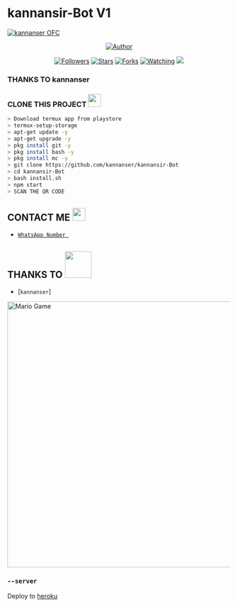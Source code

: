 # kannansir-Bot V1
<p align="center">

<a href="#"><img title="kannanser OFC" src="https://img.shields.io/badge/kannanser-green?colorA=%23ff0000&colorB=%23017e40&style=for-the-badge"></a>
</p>
<p align="center">
<a href="https://github.com/kannanser"><img title="Author" src="https://img.shields.io/badge/AUTHOR-AKSHAY-orange.svg?style=for-the-badge&logo=github"></a>
</p>
<p align="center">
<a href="https://github.com/kannanser/kannanser-Bot/followers"><img title="Followers" src="https://img.shields.io/github/followers/kannanser?color=blue&style=flat-square"></a>
<a href="https://github.com/kannanser/kannanser-Bot/stargazers/"><img title="Stars" src="https://img.shields.io/github/stars/kannanser/kannanser-Botcolor=red&style=flat-square"></a>
<a href="https://github.com/kannanser/kannanser-Bot/network/members"><img title="Forks" src="https://img.shields.io/github/forks/kannanser/kannanser-Bot?color=red&style=flat-square"></a>
<a href="https://github.com/kannanser/kannanser-Bot/watchers"><img title="Watching" src="https://img.shields.io/github/watchers/kannanser/kannanser-Bot?label=Watchers&color=blue&style=flat-square"></a>
<a href="https://hits.seeyoufarm.com"><img src="https://hits.seeyoufarm.com/api/count/incr/badge.svg?url=https%3A%2F%2Fgithub.com%2kannanser%2Fkannanser-Bot&count_bg=%2379C83D&title_bg=%23555555&icon=probot.svg&icon_color=%2300FF6D&title=hits&edge_flat=false"/></a>
</p>
</details>

### THANKS TO kannanser

### CLONE THIS PROJECT  <img src="https://github.com/kannanser/blob/master/Assets/hmm.gif" width="29px">
```bash
> Download termux app from playstore
> termux-setup-storage
> apt-get update -y
> apt-get upgrade -y
> pkg install git -y
> pkg install bash -y
> pkg install mc -y
> git clone https://github.com/kannanser/kannansir-Bot
> cd kannansir-Bot
> bash install.sh
> npm start
> SCAN THE QR CODE
```

## CONTACT ME <img src="https://github.com/kannanser/kannanser/blob/master/Assets/powerup.gif" width="29px">

* [`WhatsApp Number `](https://wa.me/+919633687665)
## THANKS TO <img src="https://github.com/kannanser/kannanser/blob/master/Assets/Handshake.gif" width="60px">

* [`kannanser`]
<img src="https://github.com/kannanser/kannansir/blob/master/Assets/Mario_Gameplay.gif" alt="Mario Game" width="600" />

### `--server`

Deploy to [heroku](https://heroku.com/) 

